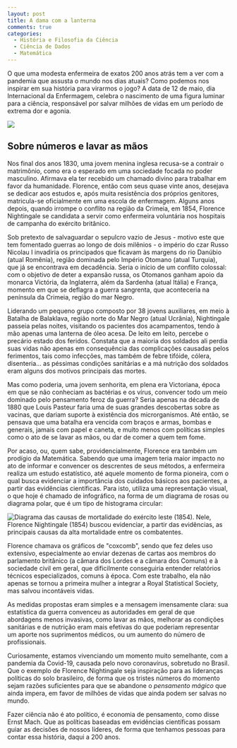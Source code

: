 ```yaml
---
layout: post
title: A dama com a lanterna
comments: true
categories:
  - História e Filosofia da Ciência
  - Ciência de Dados
  - Matemática
---
```


O que uma modesta enfermeira de exatos 200 anos atrás tem a ver com a pandemia que assusta o mundo nos dias atuais? Como podemos nos inspirar em sua história para virarmos o jogo? A data de 12 de maio, dia Internacional da Enfermagem, celebra o nascimento de uma figura luminar para a ciência, responsável por salvar milhões de vidas em um período de extrema dor e agonia.

 ![](https://otelegrafo.com/images/florence.jpg)

## Sobre números e lavar as mãos
Nos final dos anos 1830, uma jovem menina inglesa recusa-se a contrair o matrimônio, como era o esperado em uma sociedade focada no poder masculino. Afirmava ela ter recebido um chamado divino para trabalhar em favor da humanidade. Florence, então com seus quase vinte anos, desejava se dedicar aos estudos e, após muita resistência dos próprios genitores, matricula-se oficialmente em uma escola de enfermagem. Alguns anos depois, quando irrompe o conflito na região da Crimeia, em 1854, Florence Nightingale se candidata a servir como enfermeira voluntária nos hospitais de campanha do exército britânico.

Sob pretexto de salvaguardar o sepulcro vazio de Jesus - motivo este que tem fomentado guerras ao longo de dois milênios - o império do czar Russo Nicolau I invadiria os principados que ficavam às margens do rio Danúbio (atual Romênia), região dominada pelo Império Otomano (atual Turquia), que já se encontrava em decadência. Seria o início de um conflito colossal: com o objetivo de deter a expansão russa, os Otomanos ganham apoio da monarca Victória, da Inglaterra, além da Sardenha (atual Itália) e França, momento em que se deflagra a guerra sangrenta, que aconteceria na península da Crimeia, região do mar Negro.  

Liderando um pequeno grupo composto por 38 jovens auxiliares, em meio à Batalha de Balaklava, região norte do Mar Negro (atual Ucrânia), Nightingale passeia pelas noites, visitando os pacientes dos acampamentos, tendo à mão apenas uma lanterna de óleo acesa. De leito em leito, percebe o precário estado dos feridos. Constata que a maioria dos soldados ali perdia suas vidas não apenas em consequência das complicações causadas pelos ferimentos, tais como infecções, mas também de febre tifóide, cólera, disenteria... as péssimas condições sanitárias e a má nutrição dos soldados eram alguns dos motivos principais das mortes.  

Mas como poderia, uma jovem senhorita, em plena era Victoriana, época em que se não conheciam as bactérias e os vírus, convencer todo um meio dominado pelo pensamento feroz da guerra? Seria apenas na década de 1880 que Louis Pasteur faria uma de suas grandes descobertas sobre as vacinas, que dariam suporte à existência dos microrganismos. Até então, se pensava que uma batalha era vencida com braços e armas, bombas e generais, jamais com papel e caneta, e muito menos com políticas simples como o ato de se lavar as mãos, ou dar de comer a quem tem fome.

Por acaso, ou, quem sabe, providencialmente, Florence era também um prodígio da Matemática. Sabendo que uma imagem teria maior impacto no ato de informar e convencer os descrentes de seus métodos, a enfermeira realiza um estudo estatístico, até aquele momento de forma pioneira, com o qual busca evidenciar a importância dos cuidados básicos aos pacientes, a partir das evidências científicas. Para isto, utiliza uma representação visual, o que hoje é chamado de infográfico, na forma de um diagrama de rosas ou diagrama polar, que é um tipo de histograma circular:

![Diagrama das causas de mortalidade do exército leste (1854). Nele, Florence Nightingale (1854) buscou evidenciar, a partir das evidências, as principais causas da alta mortalidade entre os combatentes.](https://otelegrafo.com/images/rose-diagram.png)

Florence chamava os gráficos de "coxcomb", sendo que fez deles uso extensivo, especialmente ao enviar dezenas de cartas aos membros do parlamento britânico (a câmara dos Lordes e a câmara dos Comuns) e à sociedade civil em geral, que dificilmente conseguiria entender relatórios técnicos especializados, comuns à época. Com este trabalho, ela não apenas se tornou a primeira mulher a integrar a Royal Statistical Society, mas salvou incontáveis vidas.

As medidas propostas eram simples e a mensagem imensamente clara: sua estatística da guerra convenceu as autoridades em geral de que abordagens menos invasivas, como lavar as mãos, melhorar as condições sanitárias e de nutrição eram mais efetivas do que poderiam representar um aporte nos suprimentos médicos, ou um aumento do número de profissionais.

Curiosamente, estamos vivenciando um momento muito semelhante, com a pandemia da Covid-19, causada pelo novo coronavírus, sobretudo no Brasil. Que o exemplo de Florence Nightingale seja inspiração para as lideranças políticas do solo brasileiro, de forma que os tristes números do momento sejam razões suficientes para que se abandone o _pensamento mágico_ que ainda impera, em favor de milhões de vidas que ainda podem ser salvas no mundo.

Fazer ciência não é ato político, é economia de pensamento, como disse Ernst Mach. Que as políticas baseadas em evidências científicas possam guiar as decisões de nossos líderes, de forma que tenhamos pessoas para contar essa história, daqui a 200 anos.  
